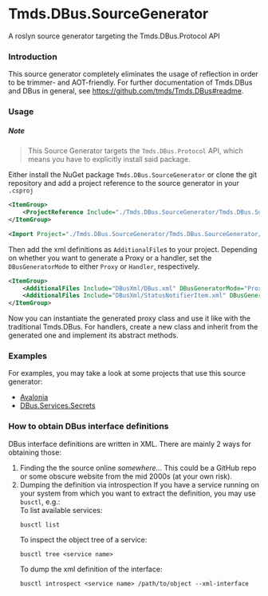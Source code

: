 # Tmds.DBus.SourceGenerator
A roslyn source generator targeting the Tmds.DBus.Protocol API

### Introduction
This source generator completely eliminates the usage of reflection in order to be trimmer- and AOT-friendly.
For further documentation of Tmds.DBus and DBus in general, see https://github.com/tmds/Tmds.DBus#readme.

### Usage

##### Note
> This Source Generator targets the `Tmds.DBus.Protocol` API, which means you have to explicitly install said package.

Either install the NuGet package `Tmds.DBus.SourceGenerator` or clone the git repository and add a project reference to the source generator in your `.csproj`

```xml
<ItemGroup>
    <ProjectReference Include="./Tmds.DBus.SourceGenerator/Tmds.DBus.SourceGenerator/Tmds.DBus.SourceGenerator.csproj" OutputItemType="Analyzer" ReferenceOutputAssembly="false" />
</ItemGroup>

<Import Project="./Tmds.DBus.SourceGenerator/Tmds.DBus.SourceGenerator/Tmds.DBus.SourceGenerator.props" />
```

Then add the xml definitions as `AdditionalFile`s to your project.
Depending on whether you want to generate a Proxy or a handler, set the `DBusGeneratorMode` to either `Proxy` or `Handler`, respectively.

```xml
<ItemGroup>
    <AdditionalFiles Include="DBusXml/DBus.xml" DBusGeneratorMode="Proxy" />
    <AdditionalFiles Include="DBusXml/StatusNotifierItem.xml" DBusGeneratorMode="Handler" />
</ItemGroup>
```

Now you can instantiate the generated proxy class and use it like with the traditional Tmds.DBus.
For handlers, create a new class and inherit from the generated one and implement its abstract methods.

### Examples
For examples, you may take a look at some projects that use this source generator:
* [Avalonia](https://github.com/AvaloniaUI/Avalonia/tree/master/src/Avalonia.FreeDesktop)
* [DBus.Services.Secrets](https://github.com/Ace4896/DBus.Services.Secrets)

### How to obtain DBus interface definitions
DBus interface definitions are written in XML.
There are mainly 2 ways for obtaining those:
1. Finding the the source online _somewhere..._
   This could be a GitHub repo or some obscure website from the mid 2000s (at your own risk).
2. Dumping the definition via introspection
   If you have a service running on your system from which you want to extract the definition, you may use `busctl`, e.g.:\
   To list available services:
   ```
   busctl list
   ```
   To inspect the object tree of a service:
   ```
   busctl tree <service name>
   ```
   To dump the xml definition of the interface:
   ```
   busctl introspect <service name> /path/to/object --xml-interface
   ```
   

